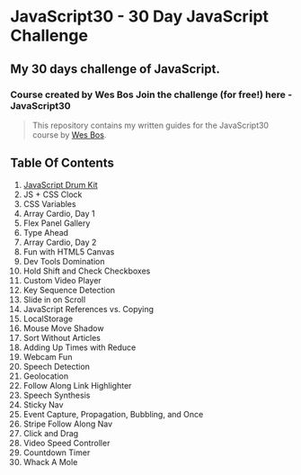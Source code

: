 # JavaScript30 - 30 Day JavaScript Challenge

## My 30 days challenge of JavaScript.


### Course created by Wes Bos Join the challenge (for free!) here - JavaScript30

> This repository contains my written guides for the JavaScript30 course by [Wes Bos]().

## Table Of Contents

1. [JavaScript Drum Kit](https://github.com/LeilanNaeimi/JavaScript30/tree/main/01%20-%20JavaScript%20Drum%20Kit)
2. JS + CSS Clock
3. CSS Variables
4. Array Cardio, Day 1
5. Flex Panel Gallery
6. Type Ahead
7. Array Cardio, Day 2
8. Fun with HTML5 Canvas
9. Dev Tools Domination
10. Hold Shift and Check Checkboxes
11. Custom Video Player
12. Key Sequence Detection
13. Slide in on Scroll
14. JavaScript References vs. Copying
15. LocalStorage
16. Mouse Move Shadow
17. Sort Without Articles
18. Adding Up Times with Reduce
19. Webcam Fun
20. Speech Detection
21. Geolocation
22. Follow Along Link Highlighter
23. Speech Synthesis
24. Sticky Nav
25. Event Capture, Propagation, Bubbling, and Once
26. Stripe Follow Along Nav
27. Click and Drag
28. Video Speed Controller
29. Countdown Timer
30. Whack A Mole
